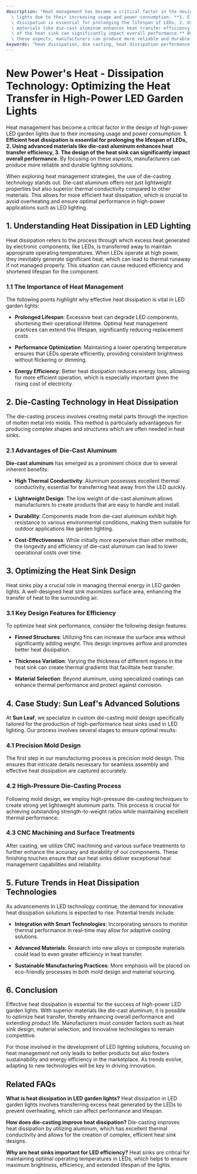 ```yaml
---
description: "Heat management has become a critical factor in the design of high-power LED garden\
  \ lights due to their increasing usage and power consumption. **1. Efficient heat\
  \ dissipation is essential for prolonging the lifespan of LEDs, 2. Using advanced\
  \ materials like die-cast aluminum enhances heat transfer efficiency, 3. The design\
  \ of the heat sink can significantly impact overall performance.** By focusing on\
  \ these aspects, manufacturers can produce more reliable and durable lighting solutions."
keywords: "heat dissipation, die casting, heat dissipation performance, heat sink"
---
```

# New Power's Heat - Dissipation Technology: Optimizing the Heat Transfer in High-Power LED Garden Lights

Heat management has become a critical factor in the design of high-power LED garden lights due to their increasing usage and power consumption. **1. Efficient heat dissipation is essential for prolonging the lifespan of LEDs, 2. Using advanced materials like die-cast aluminum enhances heat transfer efficiency, 3. The design of the heat sink can significantly impact overall performance.** By focusing on these aspects, manufacturers can produce more reliable and durable lighting solutions.

When exploring heat management strategies, the use of die-casting technology stands out. Die-cast aluminum offers not just lightweight properties but also superior thermal conductivity compared to other materials. This allows for more efficient heat dissipation, which is crucial to avoid overheating and ensure optimal performance in high-power applications such as LED lighting.

## **1. Understanding Heat Dissipation in LED Lighting**

Heat dissipation refers to the process through which excess heat generated by electronic components, like LEDs, is transferred away to maintain appropriate operating temperatures. When LEDs operate at high power, they inevitably generate significant heat, which can lead to thermal runaway if not managed properly. This situation can cause reduced efficiency and shortened lifespan for the component.

### **1.1 The Importance of Heat Management**

The following points highlight why effective heat dissipation is vital in LED garden lights:

- **Prolonged Lifespan**: Excessive heat can degrade LED components, shortening their operational lifetime. Optimal heat management practices can extend this lifespan, significantly reducing replacement costs.
  
- **Performance Optimization**: Maintaining a lower operating temperature ensures that LEDs operate efficiently, providing consistent brightness without flickering or dimming.

- **Energy Efficiency**: Better heat dissipation reduces energy loss, allowing for more efficient operation, which is especially important given the rising cost of electricity.

## **2. Die-Casting Technology in Heat Dissipation**

The die-casting process involves creating metal parts through the injection of molten metal into molds. This method is particularly advantageous for producing complex shapes and structures which are often needed in heat sinks.

### **2.1 Advantages of Die-Cast Aluminum**

**Die-cast aluminum** has emerged as a prominent choice due to several inherent benefits:

- **High Thermal Conductivity**: Aluminum possesses excellent thermal conductivity, essential for transferring heat away from the LED quickly.

- **Lightweight Design**: The low weight of die-cast aluminum allows manufacturers to create products that are easy to handle and install.

- **Durability**: Components made from die-cast aluminum exhibit high resistance to various environmental conditions, making them suitable for outdoor applications like garden lighting.

- **Cost-Effectiveness**: While initially more expensive than other methods, the longevity and efficiency of die-cast aluminum can lead to lower operational costs over time.

## **3. Optimizing the Heat Sink Design**

Heat sinks play a crucial role in managing thermal energy in LED garden lights. A well-designed heat sink maximizes surface area, enhancing the transfer of heat to the surrounding air.

### **3.1 Key Design Features for Efficiency**

To optimize heat sink performance, consider the following design features:

- **Finned Structures**: Utilizing fins can increase the surface area without significantly adding weight. This design improves airflow and promotes better heat dissipation.

- **Thickness Variation**: Varying the thickness of different regions in the heat sink can create thermal gradients that facilitate heat transfer.

- **Material Selection**: Beyond aluminum, using specialized coatings can enhance thermal performance and protect against corrosion.

## **4. Case Study: Sun Leaf's Advanced Solutions**

At **Sun Leaf**, we specialize in custom die-casting mold design specifically tailored for the production of high-performance heat sinks used in LED lighting. Our process involves several stages to ensure optimal results:

### **4.1 Precision Mold Design**

The first step in our manufacturing process is precision mold design. This ensures that intricate details necessary for seamless assembly and effective heat dissipation are captured accurately.

### **4.2 High-Pressure Die-Casting Process**

Following mold design, we employ high-pressure die-casting techniques to create strong yet lightweight aluminum parts. This process is crucial for achieving outstanding strength-to-weight ratios while maintaining excellent thermal performance.

### **4.3 CNC Machining and Surface Treatments**

After casting, we utilize CNC machining and various surface treatments to further enhance the accuracy and durability of our components. These finishing touches ensure that our heat sinks deliver exceptional heat management capabilities and reliability.

## **5. Future Trends in Heat Dissipation Technologies**

As advancements in LED technology continue, the demand for innovative heat dissipation solutions is expected to rise. Potential trends include:

- **Integration with Smart Technologies**: Incorporating sensors to monitor thermal performance in real-time may allow for adaptive cooling solutions.

- **Advanced Materials**: Research into new alloys or composite materials could lead to even greater efficiency in heat transfer.

- **Sustainable Manufacturing Practices**: More emphasis will be placed on eco-friendly processes in both mold design and material sourcing.

## **6. Conclusion**

Effective heat dissipation is essential for the success of high-power LED garden lights. With superior materials like die-cast aluminum, it is possible to optimize heat transfer, thereby enhancing overall performance and extending product life. Manufacturers must consider factors such as heat sink design, material selection, and innovative technologies to remain competitive.

For those involved in the development of LED lighting solutions, focusing on heat management not only leads to better products but also fosters sustainability and energy efficiency in the marketplace. As trends evolve, adapting to new technologies will be key in driving innovation.

## **Related FAQs**

**What is heat dissipation in LED garden lights?**
Heat dissipation in LED garden lights involves transferring excess heat generated by the LEDs to prevent overheating, which can affect performance and lifespan.

**How does die-casting improve heat dissipation?**
Die-casting improves heat dissipation by utilizing aluminum, which has excellent thermal conductivity and allows for the creation of complex, efficient heat sink designs.

**Why are heat sinks important for LED efficiency?**
Heat sinks are critical for maintaining optimal operating temperatures in LEDs, which helps to ensure maximum brightness, efficiency, and extended lifespan of the lights.
